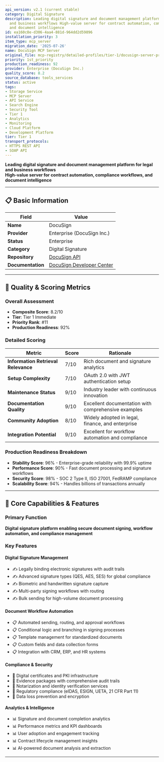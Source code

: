 ```yaml
---
api_version: v2.1 (current stable)
category: Digital Signature
description: Leading digital signature and document management platform for legal
  and business workflows High-value server for contract automation, compliance workflows,
  and document intelligence
id: ea160c8e-d306-4aa4-881d-964dd2d59896
installation_priority: 3
item_type: mcp_server
migration_date: '2025-07-26'
name: DocuSign MCP Server
original_file: mcp-registry/detailed-profiles/tier-1/docusign-server-profile.md
priority: 1st_priority
production_readiness: 92
provider: Enterprise (DocuSign Inc.)
quality_score: 8.2
source_database: tools_services
status: active
tags:
- Storage Service
- MCP Server
- API Service
- Search Engine
- Security Tool
- Tier 1
- Analytics
- Monitoring
- Cloud Platform
- Development Platform
tier: Tier 1
transport_protocols:
- HTTPS REST API
- SOAP API
---
```


**Leading digital signature and document management platform for legal and business workflows**  
**High-value server for contract automation, compliance workflows, and document intelligence**

---

## 📋 Basic Information

| Field | Value |
|-------|-------|
| **Name** | DocuSign |
| **Provider** | Enterprise (DocuSign Inc.) |
| **Status** | Enterprise |
| **Category** | Digital Signature |
| **Repository** | [DocuSign API](https://developers.docusign.com/) |
| **Documentation** | [DocuSign Developer Center](https://developers.docusign.com/docs/) |

---

## 🎯 Quality & Scoring Metrics

### Overall Assessment
- **Composite Score**: 8.2/10
- **Tier**: Tier 1 Immediate
- **Priority Rank**: #11
- **Production Readiness**: 92%

### Detailed Scoring
| Metric | Score | Rationale |
|--------|-------|-----------|
| **Information Retrieval Relevance** | 7/10 | Rich document and signature analytics |
| **Setup Complexity** | 7/10 | OAuth 2.0 with JWT authentication setup |
| **Maintenance Status** | 9/10 | Industry leader with continuous innovation |
| **Documentation Quality** | 9/10 | Excellent documentation with comprehensive examples |
| **Community Adoption** | 8/10 | Widely adopted in legal, finance, and enterprise |
| **Integration Potential** | 9/10 | Excellent for workflow automation and compliance |

### Production Readiness Breakdown
- **Stability Score**: 96% - Enterprise-grade reliability with 99.9% uptime
- **Performance Score**: 90% - Fast document processing and signature workflows
- **Security Score**: 98% - SOC 2 Type II, ISO 27001, FedRAMP compliance
- **Scalability Score**: 94% - Handles billions of transactions annually

---

## 🚀 Core Capabilities & Features

### Primary Function
**Digital signature platform enabling secure document signing, workflow automation, and compliance management**

### Key Features

#### Digital Signature Management
- ✍️ Legally binding electronic signatures with audit trails
- ✍️ Advanced signature types (QES, AES, SES) for global compliance
- ✍️ Biometric and handwritten signature capture
- ✍️ Multi-party signing workflows with routing
- ✍️ Bulk sending for high-volume document processing

#### Document Workflow Automation
- 📋 Automated sending, routing, and approval workflows
- 📋 Conditional logic and branching in signing processes
- 📋 Template management for standardized documents
- 📋 Custom fields and data collection forms
- 📋 Integration with CRM, ERP, and HR systems

#### Compliance & Security
- 🔐 Digital certificates and PKI infrastructure
- 🔐 Evidence packages with comprehensive audit trails
- 🔐 Notarization and identity verification services
- 🔐 Regulatory compliance (eIDAS, ESIGN, UETA, 21 CFR Part 11)
- 🔐 Data loss prevention and encryption

#### Analytics & Intelligence
- 📊 Signature and document completion analytics
- 📊 Performance metrics and KPI dashboards
- 📊 User adoption and engagement tracking
- 📊 Contract lifecycle management insights
- 📊 AI-powered document analysis and extraction

---